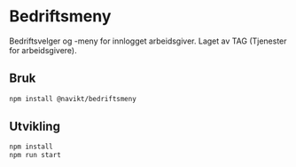 # Bedriftsmeny

Bedriftsvelger og -meny for innlogget arbeidsgiver.
Laget av TAG (Tjenester for arbeidsgivere).

## Bruk

```sh
npm install @navikt/bedriftsmeny
```

## Utvikling

```sh
npm install
npm run start
```